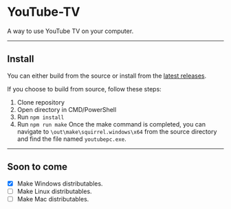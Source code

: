 # YouTube-TV
A way to use YouTube TV on your computer.

------

## Install 
You can either build from the source or install from the [latest releases](https://github.com/void206551/YouTube-TV/releases/).

If you choose to build from source, follow these steps:
 1. Clone repository
 2. Open directory in CMD/PowerShell
 3. Run `npm install`
 4. Run `npm run make`
Once the make command is completed, you can navigate to `\out\make\squirrel.windows\x64` from the source directory and find the file named `youtubepc.exe`. 

------

## Soon to come

- [x] Make Windows distributables. 
- [ ] Make Linux distributables. 
- [ ] Make Mac distributables. 
